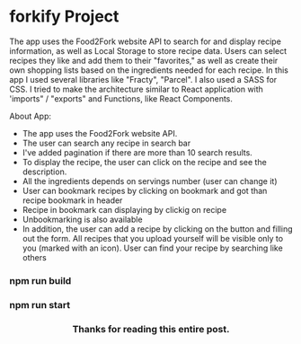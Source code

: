 # forkify Project

The app uses the Food2Fork website API to search for and display recipe information, as well as Local Storage to store recipe data. Users can select recipes they like and add them to their "favorites," as well as create their own shopping lists based on the ingredients needed for each recipe.
In this app I used several libraries like "Fracty", "Parcel". I also used a SASS for CSS. I tried to make the architecture similar to React application with 'imports" / "exports" and Functions, like React Components.

About App:

- The app uses the Food2Fork website API.
- The user can search any recipe in search bar
- I've added pagination if there are more than 10 search results.
- To display the recipe, the user can click on the recipe and see the description.
- All the ingredients depends on servings number (user can change it)
- User can bookmark recipes by clicking on bookmark and got than recipe bookmark in header
- Recipe in bookmark can displaying by clickig on recipe
- Unbookmarking is also available
- In addition, the user can add a recipe by clicking on the button and filling out the form. All recipes that you upload yourself will be visible only to you (marked with an icon). User can find your recipe by searching like others
  
<h3>npm run build</h3>
<h3>npm run start</h3>

<h3 align="center">Thanks for reading this entire post.</h3>
